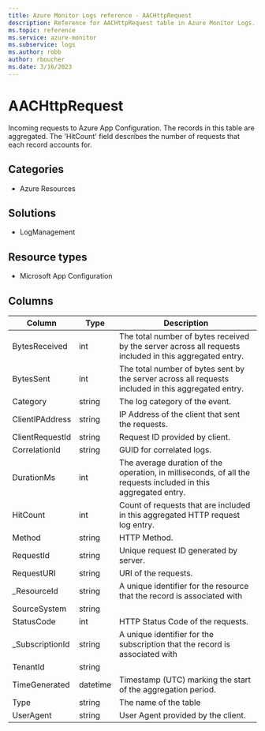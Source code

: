 ```yaml
---
title: Azure Monitor Logs reference - AACHttpRequest
description: Reference for AACHttpRequest table in Azure Monitor Logs.
ms.topic: reference
ms.service: azure-monitor
ms.subservice: logs
ms.author: robb
author: rboucher
ms.date: 3/16/2023
---
```


# AACHttpRequest

 Incoming requests to Azure App Configuration. The records in this table are aggregated. The 'HitCount' field describes the number of requests that each record accounts for.

## Categories

- Azure Resources
## Solutions

- LogManagement
## Resource types

- Microsoft App Configuration




## Columns

| Column | Type | Description |
| --- | --- | --- |
| BytesReceived | int | The total number of bytes received by the server across all requests included in this aggregated entry. |
| BytesSent | int | The total number of bytes sent by the server across all requests included in this aggregated entry. |
| Category | string | The log category of the event. |
| ClientIPAddress | string | IP Address of the client that sent the requests. |
| ClientRequestId | string | Request ID provided by client. |
| CorrelationId | string | GUID for correlated logs. |
| DurationMs | int | The average duration of the operation, in milliseconds, of all the requests included in this aggregated entry. |
| HitCount | int | Count of requests that are included in this aggregated HTTP request log entry. |
| Method | string | HTTP Method. |
| RequestId | string | Unique request ID generated by server. |
| RequestURI | string | URI of the requests. |
| _ResourceId | string | A unique identifier for the resource that the record is associated with |
| SourceSystem | string |  |
| StatusCode | int | HTTP Status Code of the requests. |
| _SubscriptionId | string | A unique identifier for the subscription that the record is associated with |
| TenantId | string |  |
| TimeGenerated | datetime | Timestamp (UTC) marking the start of the aggregation period. |
| Type | string | The name of the table |
| UserAgent | string | User Agent provided by the client. |
